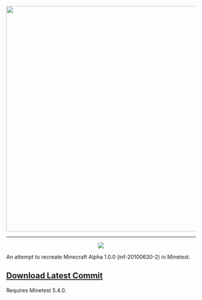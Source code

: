 <p align="center"><img width=600 src="https://raw.githubusercontent.com/danil275487/minecraftnt/main/menu/header.png"></p>

---

<p align="center"><img src="https://i.imgur.com/xnGs513.png"></p>

An attempt to recreate Minecraft Alpha 1.0.0 (inf-20100630-2) in Minetest.

## [Download Latest Commit](https://github.com/danil275487/minecraftnt/archive/refs/heads/main.zip)

Requires Minetest 5.4.0.